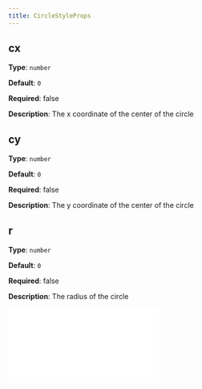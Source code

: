 ```yaml
---
title: CircleStyleProps
---
```


## cx

**Type**: `number`

**Default**: `0`

**Required**: false

**Description**: The x coordinate of the center of the circle

## cy

**Type**: `number`

**Default**: `0`

**Required**: false

**Description**: The y coordinate of the center of the circle

## r

**Type**: `number`

**Default**:  `0`

**Required**: false

**Description**: The radius of the circle

<embed src="../../common/BaseStyleProps.en.md"></embed>
